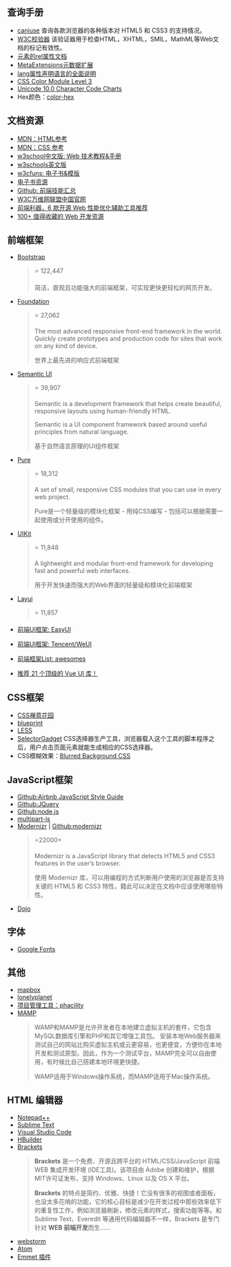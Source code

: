 ## 查询手册

* [caniuse](https://caniuse.com/#)
  查询各款浏览器的各种版本对 HTML5 和 CSS3 的支持情况。
* [W3C校验器](https://validator.w3.org)
  该验证器用于检查HTML，XHTML，SMIL，MathML等Web文档的标记有效性。
* [<link>元素的rel属性文档](https://www.iana.org/assignments/link-relations/link-relations.xml)
* [<meta>MetaExtensions元数据扩展](https://wiki.whatwg.org/wiki/MetaExtensions)
* [lang属性声明语言的全面说明](https://tools.ietf.org/html/bcp47)
* [CSS Color Module Level 3](https://www.w3.org/TR/css-color-3/)
* [Unicode 10.0 Character Code Charts](http://www.unicode.org/charts/)
* Hex颜色：[color-hex](http://www.color-hex.com)

## 文档资源

* [MDN：HTML参考](https://developer.mozilla.org/zh-CN/docs/Web/HTML/Reference)
* [MDN：CSS 参考](https://developer.mozilla.org/zh-CN/docs/Web/CSS/Reference)
* [w3school中文版: Web 技术教程&手册](http://www.w3school.com.cn/index.html)
* [w3schools英文版](https://www.w3schools.com)
* [w3cfuns: 电子书&模版](http://www1.qdfuns.com/feres.php?do=picture&listtype=book)
* [电子书资源](https://github.com/shihyu/Programming_learning_resource)
* [Github: 前端技能汇总](https://github.com/JacksonTian/fks)
* [W3C万维网联盟中国官网](http://www.chinaw3c.org)
* [前端利器，6 款开源 Web 性能优化辅助工具推荐](https://www.jianshu.com/p/8377068433e2)
* [100+ 值得收藏的 Web 开发资源](https://zhuanlan.zhihu.com/p/22181655?hmsr=toutiao.io&refer=jiguang-daily&utm_medium=toutiao.io&utm_source=toutiao.io)

## 前端框架

* [Bootstrap](https://getbootstrap.com)
  > ⭐️ 122,447
  >
  > 简洁，直观且功能强大的前端框架，可实现更快更轻松的网页开发。

* [Foundation](https://foundation.zurb.com)
  > ⭐️ 27,062
  >
  > The most advanced responsive front-end framework in the world. Quickly create prototypes and production code for sites that work on any kind of device.
  >
  > 世界上最先进的响应式前端框架

* [Semantic UI](https://semantic-ui.com)
  > ⭐️ 39,907
  >
  > Semantic is a development framework that helps create beautiful, responsive layouts using human-friendly HTML.
  >
  > Semantic is a UI component framework based around useful principles from natural language. 
  >
  > 基于自然语言原理的UI组件框架

* [Pure](https://purecss.io)
  > ⭐️ 18,312
  >
  > A set of small, responsive CSS modules that you can use in every web project.
  >
  > Pure是一个轻量级的模块化框架 - 用纯CSS编写 - 包括可以根据需要一起使用或分开使用的组件。

* [UIKit](https://getuikit.com)
  > ⭐️ 11,848
  >
  > A lightweight and modular front-end framework for developing fast and powerful web interfaces.
  >
  > 用于开发快速而强大的Web界面的轻量级和模块化前端框架

* [Layui](http://www.layui.com)
  > ⭐️ 11,857

* [前端UI框架: EasyUI](http://www.jeasyui.com/index.php)

* [前端UI框架: Tencent/WeUI](https://github.com/Tencent/weui)

* [前端框架List: awesomes](https://www.awesomes.cn/repos/Applications/frameworks)

* [推荐 21 个顶级的 Vue UI 库！](https://mp.weixin.qq.com/s?__biz=MzUxMzcxMzE5Ng==&mid=2247489128&idx=1&sn=eb12f6b500274a8df8fb1fccc4f6eda3&chksm=f951a32bce262a3d9d6f108e7942cc6d70a7822ffb14e5059e9b5570200559b5b4731d062424#rd)




## CSS框架

* [CSS禅意花园](http://www.csszengarden.com/tr/zh-cn/)
* [blueprint](https://github.com/joshuaclayton/blueprint-css)
* [LESS](http://lesscss.org)
* [SelectorGadget](http://selectorgadget.com)
   CSS选择器生产工具，浏览器载入这个工具的脚本程序之后，用户点击页面元素就能生成相应的CSS选择器。
* CSS模糊效果：[Blurred Background CSS](https://codepen.io/ariona/pen/geFIK)




## JavaScript框架

* [Github:Airbnb JavaScript Style Guide](https://github.com/airbnb/javascript)
* [Github:JQuery](https://github.com/jquery/jquery)
* [Github:node.js](https://github.com/nodejs/node)
* [multipart-js](https://github.com/isaacs/multipart-js)
* [Modernizr](https://modernizr.com) | [Github:modernizr](https://github.com/modernizr/modernizr)  
  > ⭐️22000+
  >
  > Modernizr is a JavaScript library that detects HTML5 and CSS3 features in the user’s browser.
  >
  > 使用 Modernizr 库，可以用编程的方式判断用户使用的浏览器是否支持关键的 HTML5 和 CSS3 特性，籍此可以决定在文档中应该使用哪些特性。
* [Dojo](https://dojotoolkit.org)






## 字体

* [Google Fonts](https://fonts.google.com)




## 其他

* [mapbox](https://www.mapbox.com/base/)
* [lonelyplanet](http://rizzo.lonelyplanet.com/styleguide/design-elements/colours)
* [项目管理工具：phacility](https://www.phacility.com)
* [MAMP](https://www.mamp.info/en/)
  > WAMP和MAMP是允许开发者在本地建立虚拟主机的套件，它包含MySQL数据库引擎和PHP和其它增强工具包。 安装本地Web服务器来测试自己的网站比购买虚拟主机或云更容易，也更便宜，方便你在本地开发和测试原型。因此，作为一个测试平台，MAMP完全可以自由使用，有时候比自己搭建本地环境更快捷。
  >
  > WAMP适用于Windows操作系统，而MAMP适用于Mac操作系统。



## HTML 编辑器

* [Notepad++](https://notepad-plus-plus.org)
* [Sublime Text](https://www.sublimetext.com)
* [Visual Studio Code](https://code.visualstudio.com/)
* [HBuilder](http://www.dcloud.io)
* [Brackets](http://brackets.io)
  > **Brackets** 是一个免费、开源且跨平台的 HTML/CSS/JavaScript 前端 WEB 集成开发环境 (IDE工具)。该项目由 Adobe 创建和维护，根据MIT许可证发布，支持 Windows、Linux 以及 OS X 平台。
  >
  > **Brackets** 的特点是简约、优雅、快捷！它没有很多的视图或者面板，也没太多花哨的功能，它的核心目标是减少在开发过程中那些效率低下的重复性工作，例如浏览器刷新，修改元素的样式，搜索功能等等。和 Sublime Text、Everedit 等通用代码编辑器不一样，Brackets 是专门针对 **WEB 前端开发**而生……
* [webstorm](http://www.jetbrains.com/webstorm/)
* [Atom](https://www.atom.io)
* [Emmet 插件](https://emmet.io)
